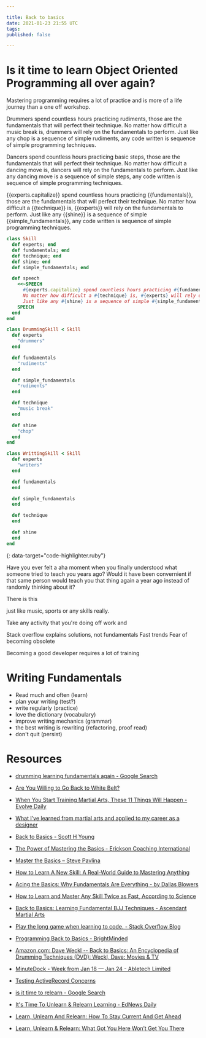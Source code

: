 ```yaml
---

title: Back to basics
date: 2021-01-23 21:55 UTC
tags:
published: false

---
```


# Is it time to learn Object Oriented Programming all over again?

Mastering programming requires a lot of practice and is more of a life journey than a one off workshop.

Drummers spend countless hours practicing rudiments, those are the fundamentals that will perfect their technique. No matter how difficult a music break is, drummers will rely on the fundamentals to perform. Just like any chop is a sequence of simple rudiments, any code written is sequence of simple programming techniques.

Dancers spend countless hours practicing basic steps, those are the fundamentals that will perfect their technique. No matter how difficult a dancing move is, dancers will rely on the fundamentals to perform. Just like any dancing move is a sequence of simple steps, any code written is sequence of simple programming techniques.

{{experts.capitalize}} spend countless hours practicing {{fundamentals}}, those are the fundamentals that will perfect their technique. No matter how difficult a {{technique}} is, {{experts}} will rely on the fundamentals to perform. Just like any {{shine}} is a sequence of simple {{simple_fundamentals}}, any code written is sequence of simple programming techniques.

~~~ruby
class Skill
  def experts; end
  def fundamentals; end
  def technique; end
  def shine; end
  def simple_fundamentals; end

  def speech
    <<~SPEECH
      #{experts.capitalize} spend countless hours practicing #{fundamentals}, those are the fundamentals that will perfect their technique.
      No matter how difficult a #{technique} is, #{experts} will rely on the fundamentals to perform.
      Just like any #{shine} is a sequence of simple #{simple_fundamentals}, any code written is sequence of simple programming techniques.
    SPEECH
  end
end

class DrummingSkill < Skill
  def experts
    "drummers"
  end

  def fundamentals
    "rudiments"
  end

  def simple_fundamentals
    "rudiments"
  end

  def technique
    "music break"
  end

  def shine
    "chop"
  end
end

class WrittingSkill < Skill
  def experts
    "writers"
  end

  def fundamentals
  end

  def simple_fundamentals
  end

  def technique
  end

  def shine
  end
end
~~~
{: data-target="code-highlighter.ruby"}

Have you ever felt a aha moment when you finally understood what someone tried to teach you years ago? Would it have been convernient if that same person would teach you that thing again a year ago instead of randomly thinking about it?

There is this

 just like music, sports or any skills really.

Take any activity that you're doing off work and

Stack overflow explains solutions, not fundamentals
Fast trends
Fear of becoming obsolete

Becoming a good developer requires a lot of training

# Writing Fundamentals

* Read much and often (learn)
* plan your writing (test?)
* write regularly (practice)
* love the dictionary (vocabulary)
* improve writing mechanics (grammar)
* the best writing is rewriting (refactoring, proof read)
* don't quit (persist)


# Resources

* [drumming learning fundamentals again - Google Search](https://www.google.com/search?sxsrf=ALeKk018ZxQ2jtf6ZbTAPiWZCUIaiyJJxw%3A1611437317064&ei=BZUMYOe0A4vTz7sPv_iZ2AI&q=drumming+learning+fundamentals+again&oq=drumming+learning+fundamentals+again&gs_lcp=CgZwc3ktYWIQAzoECCMQJzoGCAAQCBAeOgUIABCRAjoCCAA6BQgAEMkDOggIABDJAxCRAjoFCAAQkgM6CAguEMcBEK8BOgQIABAKOgcIABDJAxAKOgoILhDHARCvARAKOgYIABAWEB46CQgAEMkDEBYQHjoICCEQFhAdEB46BQghEKABOgcIIRAKEKABOgQIIRAVUN1LWMqKAWDIjAFoA3AAeACAAbACiAHqMpIBCTAuMjEuMTAuMZgBAKABAaoBB2d3cy13aXrAAQE&sclient=psy-ab&ved=0ahUKEwiny_Hm_7LuAhWL6XMBHT98BisQ4dUDCA0&uact=5)

* [Are You Willing to Go Back to White Belt?](https://www.grapplearts.com/willing-go-back-white-belt/)

* [When You Start Training Martial Arts, These 11 Things Will Happen - Evolve Daily](https://evolve-mma.com/blog/start-training-martial-arts-11-things-will-happen/)

* [What I’ve learned from martial arts and applied to my career as a designer](https://uxdesign.cc/what-ive-learned-from-martial-arts-and-applied-to-my-professional-life-9869174d1545)

* [Back to Basics - Scott H Young](https://www.scotthyoung.com/blog/2006/06/13/back-to-basics/)

* [The Power of Mastering the Basics - Erickson Coaching International](https://erickson.edu/blog/the-power-of-mastering-the-basics)

* [Master the Basics – Steve Pavlina](https://stevepavlina.com/blog/2005/03/master-the-basics/)

* [How to Learn A New Skill: A Real-World Guide to Mastering Anything](https://blog.doist.com/learning-new-skill/)

* [Acing the Basics: Why Fundamentals Are Everything - by Dallas Blowers](https://medium.com/the-post-grad-survival-guide/acing-the-basics-why-fundamentals-are-everything-c20855c65b41)

* [How to Learn and Master Any Skill Twice as Fast, According to Science](https://observer.com/2017/01/how-to-learn-and-master-any-skill-twice-as-fast-according-to-science/)

* [Back to Basics: Learning Fundamental BJJ Techniques - Ascendant Martial Arts](https://ascendantmartialarts.ca/back-to-basics-learning-fundamental-bjj-techniques/)

* [Play the long game when learning to code. - Stack Overflow Blog](https://stackoverflow.blog/2020/10/05/play-the-long-game-when-learning-to-code/)

* [Programming Back to Basics - BrightMinded](https://brightminded.com/updates/back-to-basics/)

* [Amazon.com: Dave Weckl -- Back to Basics: An Encyclopedia of Drumming Techniques (DVD): Weckl, Dave: Movies & TV](https://www.amazon.com/Dave-Weckl-Back-Basics-Encyclopedia/dp/0757904734)

* [MinuteDock - Week from Jan 18 &mdash; Jan 24 - Abletech Limited](https://minutedock.com/entries)

* [Testing ActiveRecord Concerns](http://localhost:4567/blog/2021/testing-model-concerns/)

* [is it time to relearn - Google Search](https://www.google.com/search?q=is+it+time+to+relearn&oq=is+it+time+to+relearn&aqs=chrome..69i57.4405j1j1&sourceid=chrome&ie=UTF-8)

* [It's Time To Unlearn & Relearn Learning - EdNews Daily](https://www.ednewsdaily.com/its-time-to-unlearn-relearn-learning/)

* [Learn, Unlearn And Relearn: How To Stay Current And Get Ahead](https://www.forbes.com/sites/margiewarrell/2014/02/03/learn-unlearn-and-relearn/?sh=1c009b5d676f)

* [Learn, Unlearn & Relearn: What Got You Here Won’t Get You There](https://www.forbes.com/sites/margiewarrell/2020/06/12/learn-unlearn--relearn-what-got-you-here-wont-get-you-there/?sh=5fb0ab5420a6)
